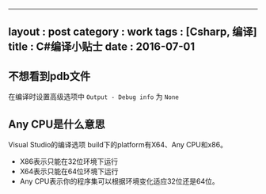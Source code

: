 
---
layout : post
category : work
tags : [Csharp, 编译]
title : C#编译小贴士
date : 2016-07-01
---

## 不想看到pdb文件<a id="orgheadline1"></a>

在编译时设置高级选项中 `Output - Debug info` 为 `None`

## Any CPU是什么意思<a id="orgheadline2"></a>

Visual Studio的编译选项 build下的platform有X64、Any CPU和x86。

-   X86表示只能在32位环境下运行
-   X64表示只能在64位环境下运行
-   Any CPU表示你的程序集可以根据环境变化适应32位还是64位。
